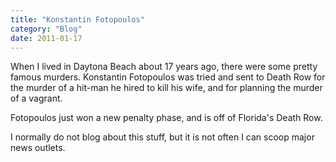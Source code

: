 ```yaml
---
title: "Konstantin Fotopoulos"
category: "Blog"
date: 2011-01-17
---
```



When I lived in Daytona Beach about 17 years ago, there were some pretty famous murders. Konstantin Fotopoulos was tried and sent to Death Row for the murder of a hit-man he hired to kill his wife, and for planning the murder of a vagrant.

Fotopoulos just won a new penalty phase, and is off of Florida's Death Row.

I normally do not blog about this stuff, but it is not often I can scoop major news outlets.